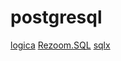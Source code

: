 # postgresql

[logica](https://github.com/EvgSkv/logica)
[Rezoom.SQL](https://github.com/fsprojects/Rezoom.SQL)
[sqlx](https://github.com/launchbadge/sqlx)
